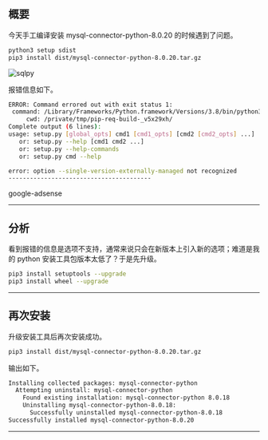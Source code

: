 ## 概要
今天手工编译安装 mysql-connector-python-8.0.20 的时候遇到了问题。
```bash
python3 setup sdist
pip3 install dist/mysql-connector-python-8.0.20.tar.gz
```

![sqlpy](static/2020-25/sqlpy-singl-version.jpg)

报错信息如下。
```bash
ERROR: Command errored out with exit status 1:
 command: /Library/Frameworks/Python.framework/Versions/3.8/bin/python3.8 -u -c 'import sys, setuptools, tokenize; sys.argv[0] = '"'"'/private/tmp/pip-req-build-_v5x29xh/setup.py'"'"'; __file__='"'"'/private/tmp/pip-req-build-_v5x29xh/setup.py'"'"';f=getattr(tokenize, '"'"'open'"'"', open)(__file__);code=f.read().replace('"'"'\r\n'"'"', '"'"'\n'"'"');f.close();exec(compile(code, __file__, '"'"'exec'"'"'))' install --record /private/tmp/pip-record-gto2n9ru/install-record.txt --single-version-externally-managed --compile --install-headers /Library/Frameworks/Python.framework/Versions/3.8/include/python3.8/mysql-connector-python
     cwd: /private/tmp/pip-req-build-_v5x29xh/
Complete output (6 lines):
usage: setup.py [global_opts] cmd1 [cmd1_opts] [cmd2 [cmd2_opts] ...]
   or: setup.py --help [cmd1 cmd2 ...]
   or: setup.py --help-commands
   or: setup.py cmd --help

error: option --single-version-externally-managed not recognized
----------------------------------------
```

google-adsense

---

## 分析
看到报错的信息是选项不支持，通常来说只会在新版本上引入新的选项；难道是我的 python 安装工具包版本太低了？于是先升级。
```bash
pip3 install setuptools --upgrade
pip3 install wheel --upgrade
```
---

## 再次安装
升级安装工具后再次安装成功。
```bash
pip3 install dist/mysql-connector-python-8.0.20.tar.gz
```
输出如下。
```bash
Installing collected packages: mysql-connector-python
  Attempting uninstall: mysql-connector-python
    Found existing installation: mysql-connector-python 8.0.18
    Uninstalling mysql-connector-python-8.0.18:
      Successfully uninstalled mysql-connector-python-8.0.18
Successfully installed mysql-connector-python-8.0.20
```

---

